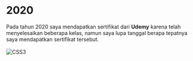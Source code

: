 # 2020

Pada tahun 2020 saya mendapatkan sertifikat dari **Udemy** karena telah menyelesaikan beberapa kelas, namun saya lupa tanggal berapa tepatnya saya mendapatkan sertifikat tersebut.<br><br>
![CSS3](https://img.shields.io/badge/CSS3-1572B6?style=flat-square&logo=css3)
